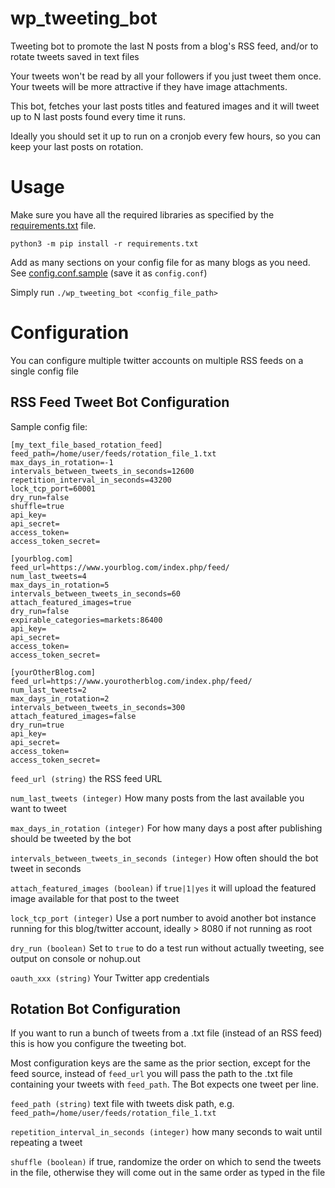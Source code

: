 # wp_tweeting_bot

Tweeting bot to promote the last N posts from a blog's RSS feed, and/or to rotate tweets saved in text files

Your tweets won't be read by all your followers if you just tweet them once.
Your tweets will be more attractive if they have image attachments.

This bot, fetches your last posts titles and featured images and it will tweet up to N last posts found every time it runs.

Ideally you should set it up to run on a cronjob every few hours, so you can keep your last posts on rotation.

# Usage
Make sure you have all the required libraries as specified by the [requirements.txt](requirements.txt) file.

`python3 -m pip install -r requirements.txt`

Add as many sections on your config file for as many blogs as you need.
See [config.conf.sample](config.conf.sample) (save it as `config.conf`)

Simply run `./wp_tweeting_bot <config_file_path>`

# Configuration
You can configure multiple twitter accounts on multiple RSS feeds on a single config file

## RSS Feed Tweet Bot Configuration

Sample config file:
```
[my_text_file_based_rotation_feed]
feed_path=/home/user/feeds/rotation_file_1.txt
max_days_in_rotation=-1
intervals_between_tweets_in_seconds=12600
repetition_interval_in_seconds=43200
lock_tcp_port=60001
dry_run=false
shuffle=true
api_key=
api_secret=
access_token=
access_token_secret=

[yourblog.com]
feed_url=https://www.yourblog.com/index.php/feed/
num_last_tweets=4
max_days_in_rotation=5
intervals_between_tweets_in_seconds=60
attach_featured_images=true
dry_run=false
expirable_categories=markets:86400
api_key=
api_secret=
access_token=
access_token_secret=

[yourOtherBlog.com]
feed_url=https://www.yourotherblog.com/index.php/feed/
num_last_tweets=2
max_days_in_rotation=2
intervals_between_tweets_in_seconds=300
attach_featured_images=false
dry_run=true
api_key=
api_secret=
access_token=
access_token_secret=
```


`feed_url (string)` the RSS feed URL

`num_last_tweets (integer)` How many posts from the last available you want to tweet

`max_days_in_rotation (integer)` For how many days a post after publishing should be tweeted by the bot

`intervals_between_tweets_in_seconds (integer)` How often should the bot tweet in seconds

`attach_featured_images (boolean)` if `true|1|yes` it will upload the featured image available for that post to the tweet

`lock_tcp_port (integer)` Use a port number to avoid another bot instance running for this blog/twitter account, ideally > 8080 if not running as root

`dry_run (boolean)` Set to `true` to do a test run without actually tweeting, see output on console or nohup.out

`oauth_xxx (string)` Your Twitter app credentials

## Rotation Bot Configuration

If you want to run a bunch of tweets from a .txt file (instead of an RSS feed) this is how you configure the tweeting bot.

Most configuration keys are the same as the prior section, except for the feed source, instead of `feed_url` you will pass the path to the .txt file containing your tweets with `feed_path`. The Bot expects one tweet per line.

`feed_path (string)` text file with tweets disk path, e.g. `feed_path=/home/user/feeds/rotation_file_1.txt`

`repetition_interval_in_seconds (integer)` how many seconds to wait until repeating a tweet

`shuffle (boolean)` if true, randomize the order on which to send the tweets in the file, otherwise they will come out in the same order as typed in the file
